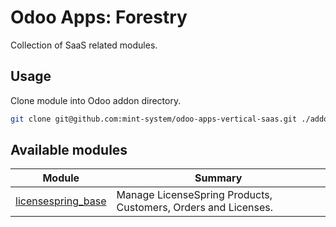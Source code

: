 # Odoo Apps: Forestry

Collection of SaaS related modules.

## Usage

Clone module into Odoo addon directory.

```bash
git clone git@github.com:mint-system/odoo-apps-vertical-saas.git ./addons/vertical_saas
```

## Available modules

| Module | Summary |
| --- | --- |
| [licensespring_base](licensespring_base) |         Manage LicenseSpring Products, Customers, Orders and Licenses. |

